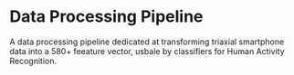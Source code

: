 # Data Processing Pipeline
A data processing pipeline dedicated at transforming triaxial smartphone data into a 580+ feeature vector, usbale by classifiers for Human Activity Recognition.
